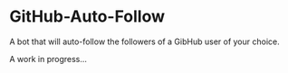# GitHub-Auto-Follow
A bot that will auto-follow the followers of a GibHub user of your choice.

A work in progress...

